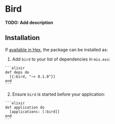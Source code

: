 # Bird

**TODO: Add description**

## Installation

If [available in Hex](https://hex.pm/docs/publish), the package can be installed as:

  1. Add `bird` to your list of dependencies in `mix.exs`:

    ```elixir
    def deps do
      [{:bird, "~> 0.1.0"}]
    end
    ```

  2. Ensure `bird` is started before your application:

    ```elixir
    def application do
      [applications: [:bird]]
    end
    ```

